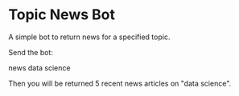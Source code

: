 # Topic News Bot
A simple bot to return news for a specified topic.

Send the bot:

news data science

Then you will be returned 5 recent news articles on "data science".
